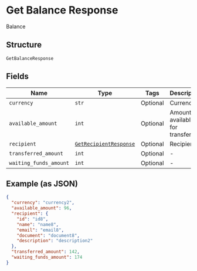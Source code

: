 
# Get Balance Response

Balance

## Structure

`GetBalanceResponse`

## Fields

| Name | Type | Tags | Description |
|  --- | --- | --- | --- |
| `currency` | `str` | Optional | Currency |
| `available_amount` | `int` | Optional | Amount available for transferring |
| `recipient` | [`GetRecipientResponse`](../../doc/models/get-recipient-response.md) | Optional | Recipient |
| `transferred_amount` | `int` | Optional | - |
| `waiting_funds_amount` | `int` | Optional | - |

## Example (as JSON)

```json
{
  "currency": "currency2",
  "available_amount": 96,
  "recipient": {
    "id": "id8",
    "name": "name8",
    "email": "email8",
    "document": "document8",
    "description": "description2"
  },
  "transferred_amount": 142,
  "waiting_funds_amount": 174
}
```

